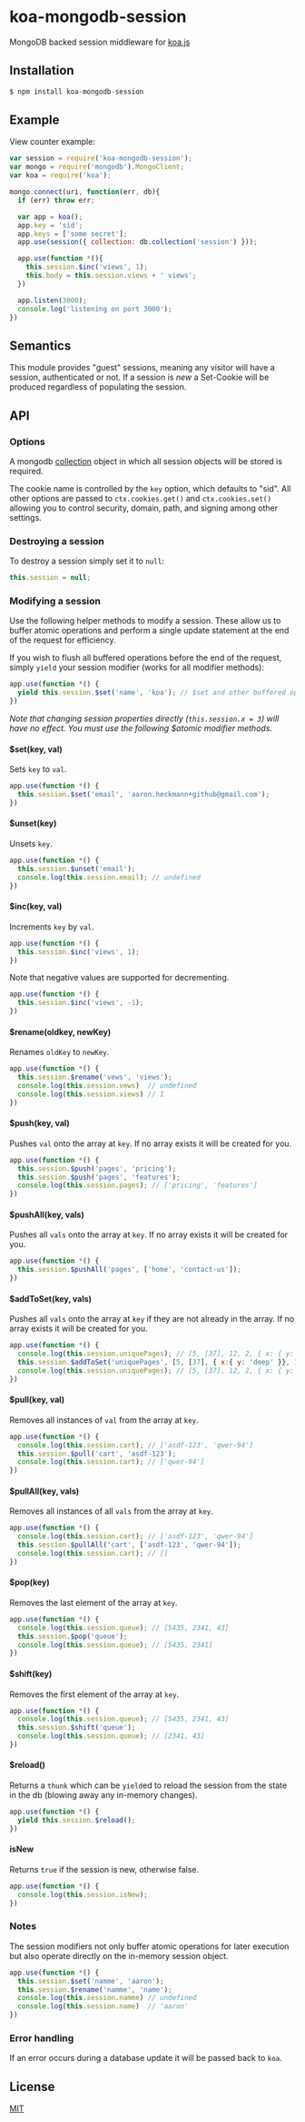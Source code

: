 # koa-mongodb-session

MongoDB backed session middleware for [koa.js](http://koajs.com/)

## Installation

```js
$ npm install koa-mongodb-session
```

## Example

View counter example:

```js
var session = require('koa-mongodb-session');
var mongo = require('mongodb').MongoClient;
var koa = require('koa');

mongo.connect(uri, function(err, db){
  if (err) throw err;

  var app = koa();
  app.key = 'sid';
  app.keys = ['some secret'];
  app.use(session({ collection: db.collection('session') }));

  app.use(function *(){
    this.session.$inc('views', 1);
    this.body = this.session.views + ' views';
  })

  app.listen(3000);
  console.log('listening on port 3000');
})
```

## Semantics

This module provides "guest" sessions, meaning any visitor will have a session,
authenticated or not. If a session is _new_ a Set-Cookie will be produced regardless
of populating the session.

## API

### Options

A mongodb [collection](http://mongodb.github.io/node-mongodb-native/api-generated/collection.html)
object in which all session objects will be stored is required.

The cookie name is controlled by the `key` option, which defaults
to "sid". All other options are passed to `ctx.cookies.get()` and
`ctx.cookies.set()` allowing you to control security, domain, path,
and signing among other settings.

### Destroying a session

To destroy a session simply set it to `null`:

```js
this.session = null;
```

### Modifying a session

Use the following helper methods to modify a session. These allow us to buffer
atomic operations and perform a single update statement at the end of the
request for efficiency.

If you wish to flush all buffered operations before the end of the request,
simply `yield` your session modifier (works for all modifier methods):

```js
app.use(function *() {
  yield this.session.$set('name', 'koa'); // $set and other buffered ops will be committed to mongodb
})
```

_Note that changing session properties directly (`this.session.x = 3`) will have no effect.
You must use the following $atomic modifier methods._


#### $set(key, val)

Sets `key` to `val`.

```js
app.use(function *() {
  this.session.$set('email', 'aaron.heckmann+github@gmail.com');
})
```

#### $unset(key)

Unsets `key`.

```js
app.use(function *() {
  this.session.$unset('email');
  console.log(this.session.email); // undefined
})
```

#### $inc(key, val)

Increments `key` by `val`.

```js
app.use(function *() {
  this.session.$inc('views', 1);
})
```

Note that negative values are supported for decrementing.

```js
app.use(function *() {
  this.session.$inc('views', -1);
})
```

#### $rename(oldkey, newKey)

Renames `oldKey` to `newKey`.

```js
app.use(function *() {
  this.session.$rename('vews', 'views');
  console.log(this.session.vews)  // undefined
  console.log(this.session.views) // 1
})
```

#### $push(key, val)

Pushes `val` onto the array at `key`. If no array exists it will be created for you.

```js
app.use(function *() {
  this.session.$push('pages', 'pricing');
  this.session.$push('pages', 'features');
  console.log(this.session.pages); // ['pricing', 'features']
})
```

#### $pushAll(key, vals)

Pushes all `vals` onto the array at `key`. If no array exists it will be created for you.

```js
app.use(function *() {
  this.session.$pushAll('pages', ['home', 'contact-us']);
})
```

#### $addToSet(key, vals)

Pushes all `vals` onto the array at `key` if they are not already in the array. If no array exists it will be created for you.

```js
app.use(function *() {
  console.log(this.session.uniquePages); // [5, [37], 12, 2, { x: { y: 'deep' }}]
  this.session.$addToSet('uniquePages', [5, [37], { x:{ y: 'deep' }}, 11, 2]);
  console.log(this.session.uniquePages); // [5, [37], 12, 2, { x: { y: 'deep' }}, 11]
})
```

#### $pull(key, val)

Removes all instances of `val` from the array at `key`.

```js
app.use(function *() {
  console.log(this.session.cart); // ['asdf-123', 'qwer-94']
  this.session.$pull('cart', 'asdf-123');
  console.log(this.session.cart); // ['qwer-94']
})
```

#### $pullAll(key, vals)

Removes all instances of all `vals` from the array at `key`.

```js
app.use(function *() {
  console.log(this.session.cart); // ['asdf-123', 'qwer-94']
  this.session.$pullAll('cart', ['asdf-123', 'qwer-94']);
  console.log(this.session.cart); // []
})
```

#### $pop(key)

Removes the last element of the array at `key`.

```js
app.use(function *() {
  console.log(this.session.queue); // [5435, 2341, 43]
  this.session.$pop('queue');
  console.log(this.session.queue); // [5435, 2341]
})
```

#### $shift(key)

Removes the first element of the array at `key`.

```js
app.use(function *() {
  console.log(this.session.queue); // [5435, 2341, 43]
  this.session.$shift('queue');
  console.log(this.session.queue); // [2341, 43]
})
```

#### $reload()

Returns a `thunk` which can be `yield`ed to reload the session from the state in the db
(blowing away any in-memory changes).

```js
app.use(function *() {
  yield this.session.$reload();
})
```

#### isNew

Returns `true` if the session is new, otherwise false.

```js
app.use(function *() {
  console.log(this.session.isNew);
})
```

### Notes

The session modifiers not only buffer atomic operations for later execution but
also operate directly on the in-memory session object.

```js
app.use(function *() {
  this.session.$set('namme', 'aaron');
  this.session.$rename('namme', 'name');
  console.log(this.session.namme) // undefined
  console.log(this.session.name)  // 'aaron'
})
```

### Error handling

If an error occurs during a database update it will be passed back to `koa`.

## License

[MIT](https://github.com/aheckmann/koa-mongodb-session/blob/master/LICENSE)
